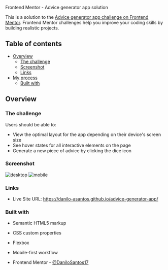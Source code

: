 Frontend Mentor - Advice generator app solution

This is a solution to the [Advice generator app challenge on Frontend Mentor](https://www.frontendmentor.io/challenges/advice-generator-app-QdUG-13db). Frontend Mentor challenges help you improve your coding skills by building realistic projects.

## Table of contents

- [Overview](#overview)
  - [The challenge](#the-challenge)
  - [Screenshot](#screenshot)
  - [Links](#links)
- [My process](#my-process)
  - [Built with](#built-with)


## Overview

### The challenge

Users should be able to:

- View the optimal layout for the app depending on their device's screen size
- See hover states for all interactive elements on the page
- Generate a new piece of advice by clicking the dice icon

### Screenshot
![desktop](https://github.com/danilo-asantos/advice-generator-app/assets/120734288/03bdfd05-e883-4730-9e91-fa8de1337ff3)
![mobile](https://github.com/danilo-asantos/advice-generator-app/assets/120734288/ecf57a0f-7159-45b7-b44c-c7024567526f)


### Links

- Live Site URL: https://danilo-asantos.github.io/advice-generator-app/

### Built with

- Semantic HTML5 markup
- CSS custom properties
- Flexbox
- Mobile-first workflow

- Frontend Mentor - [@DaniloSantos17]([https://www.frontendmentor.io/profile/yourusername](https://www.frontendmentor.io/profile/DaniloSantos17)https://www.frontendmentor.io/profile/DaniloSantos17)
